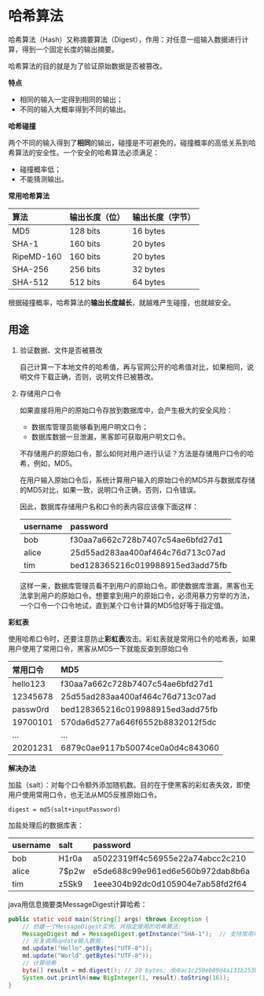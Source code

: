 # 哈希算法

哈希算法（Hash）又称摘要算法（Digest），作用：对任意一组输入数据进行计算，得到一个固定长度的输出摘要。

哈希算法的目的就是为了验证原始数据是否被篡改。

**特点**

- 相同的输入一定得到相同的输出；
- 不同的输入大概率得到不同的输出。



**哈希碰撞**

两个不同的输入得到了**相同**的输出，碰撞是不可避免的，碰撞概率的高低关系到哈希算法的安全性。一个安全的哈希算法必须满足：

- 碰撞概率低；
- 不能猜测输出。

**常用哈希算法**

| 算法       | 输出长度（位） | 输出长度（字节） |
| :--------- | :------------- | :--------------- |
| MD5        | 128 bits       | 16 bytes         |
| SHA-1      | 160 bits       | 20 bytes         |
| RipeMD-160 | 160 bits       | 20 bytes         |
| SHA-256    | 256 bits       | 32 bytes         |
| SHA-512    | 512 bits       | 64 bytes         |

根据碰撞概率，哈希算法的**输出长度越长**，就越难产生碰撞，也就越安全。



## 用途

1. 验证数据、文件是否被篡改

   自己计算一下本地文件的哈希值，再与官网公开的哈希值对比，如果相同，说明文件下载正确，否则，说明文件已被篡改。

2. 存储用户口令

   如果直接将用户的原始口令存放到数据库中，会产生极大的安全风险：

   - 数据库管理员能够看到用户明文口令；
   - 数据库数据一旦泄漏，黑客即可获取用户明文口令。

   不存储用户的原始口令，那么如何对用户进行认证？方法是存储用户口令的哈希，例如，MD5。

   在用户输入原始口令后，系统计算用户输入的原始口令的MD5并与数据库存储的MD5对比，如果一致，说明口令正确，否则，口令错误。

   因此，数据库存储用户名和口令的表内容应该像下面这样：

   | username | password                         |
   | :------- | :------------------------------- |
   | bob      | f30aa7a662c728b7407c54ae6bfd27d1 |
   | alice    | 25d55ad283aa400af464c76d713c07ad |
   | tim      | bed128365216c019988915ed3add75fb |

   这样一来，数据库管理员看不到用户的原始口令。即使数据库泄漏，黑客也无法拿到用户的原始口令。想要拿到用户的原始口令，必须用暴力穷举的方法，一个口令一个口令地试，直到某个口令计算的MD5恰好等于指定值。

**彩虹表**

使用哈希口令时，还要注意防止**彩虹表**攻击。彩虹表就是常用口令的哈希表，如果用户使用了常用口令，黑客从MD5一下就能反查到原始口令

   | 常用口令 | MD5                              |
   | :------- | :------------------------------- |
   | hello123 | f30aa7a662c728b7407c54ae6bfd27d1 |
   | 12345678 | 25d55ad283aa400af464c76d713c07ad |
   | passw0rd | bed128365216c019988915ed3add75fb |
   | 19700101 | 570da6d5277a646f6552b8832012f5dc |
   | …        | …                                |
   | 20201231 | 6879c0ae9117b50074ce0a0d4c843060 |

**解决办法**

加盐（salt）：对每个口令额外添加随机数。目的在于使黑客的彩虹表失效，即使用户使用常用口令，也无法从MD5反推原始口令。

```
digest = md5(salt+inputPassword)
```

加盐处理后的数据库表：

| username | salt  | password                         |
| :------- | :---- | :------------------------------- |
| bob      | H1r0a | a5022319ff4c56955e22a74abcc2c210 |
| alice    | 7$p2w | e5de688c99e961ed6e560b972dab8b6a |
| tim      | z5Sk9 | 1eee304b92dc0d105904e7ab58fd2f64 |

java用信息摘要类MessageDigest计算哈希：

```java
public static void main(String[] args) throws Exception {
    // 创建一个MessageDigest实例，并指定使用的哈希算法:
    MessageDigest md = MessageDigest.getInstance("SHA-1");  // 支持常用哈希算法
    // 反复调用update输入数据:
    md.update("Hello".getBytes("UTF-8"));
    md.update("World".getBytes("UTF-8"));
    // 计算哈希
    byte[] result = md.digest(); // 20 bytes: db8ac1c259eb89d4a131b253bacfca5f319d54f2
    System.out.println(new BigInteger(1, result).toString(16));
}
```
